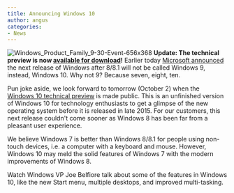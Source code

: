 ```yaml
---
title: Announcing Windows 10
author: angus
categories:
- News
---
```


![Windows_Product_Family_9-30-Event-656x368](/assets/images/Windows_Product_Family_9-30-Event-656x368.jpg)
**Update: The technical preview is now [available for download](https://insider.windows.com/en-gb//)!**
Earlier today [Microsoft announced](https://blogs.windows.com/bloggingwindows/2014/09/30/announcing-windows-10/) the next release of Windows after 8/8.1 will not be called Windows 9, instead, Windows 10. Why not 9? Because seven, eight, ten.

Pun joke aside, we look forward to tomorrow (October 2) when the [Windows 10 technical preview](https://insider.windows.com/en-gb/) is made public. This is an unfinished version of Windows 10 for technology enthusiasts to get a glimpse of the new operating system before it is released in late 2015. For our customers, this next release couldn't come sooner as Windows 8 has been far from a pleasant user experience.

We believe Windows 7 is better than Windows 8/8.1 for people using non-touch devices, i.e. a computer with a keyboard and mouse. However, Windows 10 may meld the solid features of Windows 7 with the modern improvements of Windows 8.


Watch Windows VP Joe Belfiore talk about some of the features in Windows 10, like the new Start menu, multiple desktops, and improved multi-tasking.


